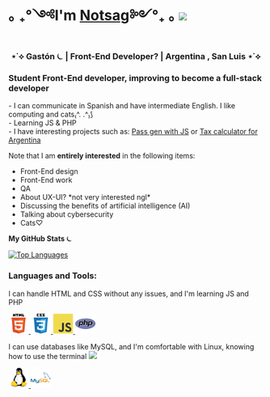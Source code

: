 <h1>｡ ₊°༺I'm <a href="https://notsag.xyz/">Notsag</a>༻°₊ ｡ <img src="https://i.pinimg.com/originals/85/07/5e/85075e1992bd0141af194e72ecc973de.gif" width="60"> </h1>

<div align="center">
<h3>⋆˙⟡ Gastón ⏾ | Front-End Developer? | Argentina , San Luis ⋆˙⟡</h3>
</div>

<p align="center">
  <h3> Student Front-End developer, improving to become a full-stack developer</h3>
</p>

<p>
  - I can communicate in Spanish and have intermediate English. I like computing and cats₍^. .^₎⟆ <br>
  - Learning JS & PHP <br>
  - I have interesting projects such as: <a href="https://github.com/ntsg-hub/Password-Generator">Pass gen with JS</a> or <a href="https://github.com/ntsg-hub/Calculadora-De-Impuestos">Tax calculator for Argentina</a>
</p>

   
<p>Note that I am <b>entirely interested</b> in the following items:</p>
<ul>
	<li>Front-End design</li>
	<li>Front-End work</li>
	<li>QA</li>
      	<li>About UX-UI? *not very interested ngl*</li>
	<li>Discussing the benefits of artificial intelligence (AI)</li>
      	<li>Talking about cybersecurity</li>
	<li>Cats♡</li>

</ul>
  
<b>My GitHub Stats ⏾</b>

<a href="https://github.com/ntsg-hub" align="left"><img src="https://github-readme-stats.vercel.app/api/top-langs/?username=ntsg-hub&theme=dark&show_icons=true" alt="Top Languages" /></a>


<h3 align="left">Languages and Tools:</h3>

<p>I can handle HTML and CSS without any issues, and I'm learning JS and PHP</p>
<p align="left"> </a> <a href="https://www.w3.org/html/" target="_blank" rel="noreferrer"> <img src="https://raw.githubusercontent.com/devicons/devicon/master/icons/html5/html5-original-wordmark.svg" alt="html5" width="40" height="40"/> </a> </a> <a href="https://www.w3schools.com/css/" target="_blank" rel="noreferrer"> <img src="https://raw.githubusercontent.com/devicons/devicon/master/icons/css3/css3-original-wordmark.svg" alt="css3" width="40" height="40"/> <a href="https://developer.mozilla.org/en-US/docs/Web/JavaScript" target="_blank" rel="noreferrer"> <img src="https://raw.githubusercontent.com/devicons/devicon/master/icons/javascript/javascript-original.svg" alt="javascript" width="40" height="40"/> </a> <a href="https://www.php.net" target="_blank" rel="noreferrer"> <img src="https://raw.githubusercontent.com/devicons/devicon/master/icons/php/php-original.svg" alt="php" width="40" height="40"/> </a> 
  
<p>I can use databases like MySQL, and I'm comfortable with Linux, knowing how to use the terminal <img src="https://media.giphy.com/media/WUlplcMpOCEmTGBtBW/giphy.gif" width="20"></p>

 </p> <a href="https://www.linux.org/" target="_blank" rel="noreferrer"> <img src="https://raw.githubusercontent.com/devicons/devicon/master/icons/linux/linux-original.svg" alt="linux" width="40" height="40"/> </a> <a href="https://www.mysql.com/" target="_blank" rel="noreferrer"> <img src="https://raw.githubusercontent.com/devicons/devicon/master/icons/mysql/mysql-original-wordmark.svg" alt="mysql" width="40" height="40"/> </a>



